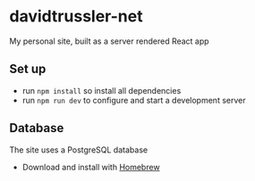 # davidtrussler-net

My personal site, built as a server rendered React app

## Set up

- run `npm install` so install all dependencies
- run `npm run dev` to configure and start a development server

## Database

The site uses a PostgreSQL database

- Download and install with [Homebrew](https://formulae.brew.sh/formula/postgresql@9.5#default)
